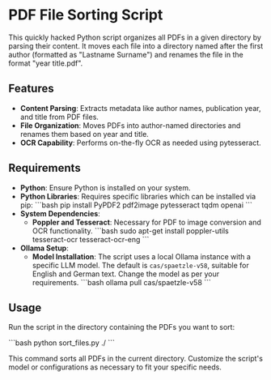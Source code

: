 
# PDF File Sorting Script

This quickly hacked Python script organizes all PDFs in a given directory by parsing their content. It moves each file into a directory named after the first author (formatted as "Lastname Surname") and renames the file in the format "year title.pdf".

## Features

- **Content Parsing**: Extracts metadata like author names, publication year, and title from PDF files.
- **File Organization**: Moves PDFs into author-named directories and renames them based on year and title.
- **OCR Capability**: Performs on-the-fly OCR as needed using pytesseract.

## Requirements

- **Python**: Ensure Python is installed on your system.
- **Python Libraries**: Requires specific libraries which can be installed via pip:
  \```bash
  pip install PyPDF2 pdf2image pytesseract tqdm openai
  \```
- **System Dependencies**:
  - **Poppler and Tesseract**: Necessary for PDF to image conversion and OCR functionality.
    \```bash
    sudo apt-get install poppler-utils tesseract-ocr tesseract-ocr-eng
    \```
- **Ollama Setup**:
  - **Model Installation**: The script uses a local Ollama instance with a specific LLM model. The default is `cas/spaetzle-v58`, suitable for English and German text. Change the model as per your requirements.
    \```bash
    ollama pull cas/spaetzle-v58
    \```

## Usage

Run the script in the directory containing the PDFs you want to sort:

\```bash
python sort_files.py ./
\```

This command sorts all PDFs in the current directory. Customize the script's model or configurations as necessary to fit your specific needs.
